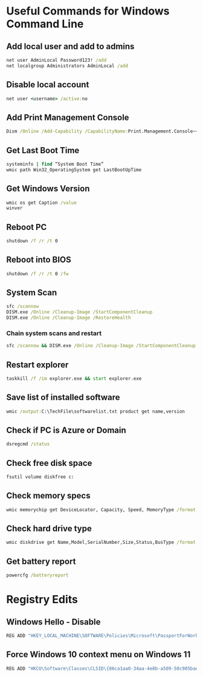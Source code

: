 # Useful Commands for Windows Command Line

## Add local user and add to admins
```bat
net user AdminLocal Password123! /add
net localgroup Administrators AdminLocal /add
```
## Disable local account
```bat
net user <username> /active:no
```
## Add Print Management Console
```bat
Dism /Online /Add-Capability /CapabilityName:Print.Management.Console~~~~0.0.1.0
```
## Get Last Boot Time
```bat
systeminfo | find “System Boot Time”
wmic path Win32_OperatingSystem get LastBootUpTime
```
## Get Windows Version
```bat
wmic os get Caption /value
winver
```
## Reboot PC
```bat
shutdown /f /r /t 0
```
## Reboot into BIOS
```bat
shutdown /f /r /t 0 /fw
```
## System Scan
```bat
sfc /scannow
DISM.exe /Online /Cleanup-Image /StartComponentCleanup
DISM.exe /Online /Cleanup-Image /RestoreHealth
```
### Chain system scans and restart
```bat
sfc /scannow && DISM.exe /Online /Cleanup-Image /StartComponentCleanup && DISM.exe /Online /Cleanup-Image /RestoreHealth && shutdown /f /r /t 0
```
## Restart explorer
```bat
taskkill /f /im explorer.exe && start explorer.exe
```
## Save list of installed software
```bat
wmic /output:C:\TechFile\softwarelist.txt product get name,version
```
## Check if PC is Azure or Domain
```bat
dsregcmd /status 
```
## Check free disk space
```bat
fsutil volume diskfree c:
```
## Check memory specs
```bat
wmic memorychip get DeviceLocator, Capacity, Speed, MemoryType /format:list
```
## Check hard drive type
```bat
wmic diskdrive get Name,Model,SerialNumber,Size,Status,BusType /format:list
```
## Get battery report
```bat
powercfg /batteryreport
```

# Registry Edits

## Windows Hello - Disable
```bat
REG ADD "HKEY_LOCAL_MACHINE\SOFTWARE\Policies\Microsoft\PassportForWork" /v Enabled /t REG_DWORD /d 0
```
## Force Windows 10 context menu on Windows 11
```bat
REG ADD "HKCU\Software\Classes\CLSID\{86ca1aa0-34aa-4e8b-a509-50c905bae2a2}\InprocServer32" /f /ve
```